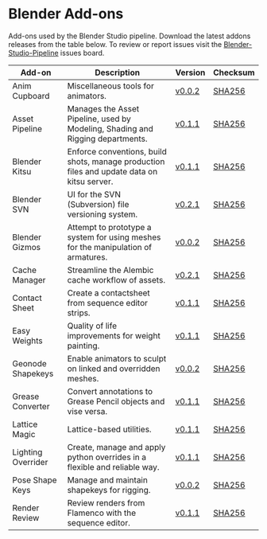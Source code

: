# Blender Add-ons

Add-ons used by the Blender Studio pipeline. Download the latest addons releases from the table below. To review or report issues visit the [Blender-Studio-Pipeline](https://projects.blender.org/studio/blender-studio-pipeline/issues) issues board.


| Add-on | Description | Version | Checksum |
|---|---|---|---|
|Anim Cupboard |Miscellaneous tools for animators. | [v0.0.2](../download/anim_cupboard/anim_cupboard-0.0.2.zip) |[SHA256](../download/anim_cupboard/anim_cupboard-0.0.2.sha256)|
|Asset Pipeline |Manages the Asset Pipeline, used by Modeling, Shading and Rigging departments. |[v0.1.1](../download/asset_pipeline/asset_pipeline-0.1.1.zip) |[SHA256](../download/asset_pipeline/asset_pipeline-0.1.1.sha256)|
|Blender Kitsu|Enforce conventions, build shots, manage production files and update data on kitsu server. |[v0.1.1](../download/blender_kitsu/blender_kitsu-0.1.1.zip) |[SHA256](../download/blender_kitsu/blender_kitsu-0.1.1.sha256)|
|Blender SVN |UI for the SVN (Subversion) file versioning system.  | [v0.2.1](../download/blender_svn/blender_svn-0.2.1.zip) |[SHA256](../download/blender_svn/blender_svn-0.2.1.sha256)|
|Blender Gizmos|Attempt to prototype a system for using meshes for the manipulation of armatures.  |[v0.0.2](../download/bone_gizmos/bone_gizmos-0.0.2.zip) |[SHA256](../download/bone_gizmos/bone_gizmos-0.0.2.sha256)|
|Cache Manager |Streamline the Alembic cache workflow of assets. |[v0.2.1](../download/cache_manager/cache_manager-0.1.1.zip) |[SHA256](../download/cache_manager/cache_manager-0.1.1.sha256)|
|Contact Sheet |Create a contactsheet from sequence editor strips.  | [v0.1.1](../download/contactsheet/contactsheet-0.1.1.zip) |[SHA256](../download/contactsheet/contactsheet-0.1.1.sha256)|
|Easy Weights |Quality of life improvements for weight painting.  |[v0.1.1](../download/easy_weights/easy_weights-0.1.1.zip) |[SHA256](../download/easy_wights/easy_wights-0.1.1.sha256)|
|Geonode Shapekeys |Enable animators to sculpt on linked and overridden meshes.  | [v0.0.2](../download/geonode_shapekeys/geonode_shapekeys-0.0.2.zip) |[SHA256](../download/geonode_shapekeys/geonode_shapekeys-0.0.2.sha256)|
|Grease Converter |Convert annotations to Grease Pencil objects and vise versa.  |[v0.1.1](../download/grease_converter/grease_converter-0.1.1.zip) |[SHA256](../download/grease_converter/grease_converter-0.1.1.sha256)|
|Lattice Magic |Lattice-based utilities.  |[v0.1.1](../download/lattice_magic/lattice_magic-0.1.1.zip) |[SHA256](../download/lattice_magic/lattice_magic-0.1.1.sha256)|
|Lighting Overrider |Create, manage and apply python overrides in a flexible and reliable way.  | [v0.1.1](../download/lighting_overrider/lighting_overrider-0.1.1.zip) |[SHA256](download/lighting_overrider/lighting_overrider-0.1.1.sha256)|
|Pose Shape Keys|Manage and maintain shapekeys for rigging.  |[v0.0.2](../download/pose_shape_keys/pose_shape_keys-0.0.2.zip) |[SHA256](../download/pose_shape_keys/pose_shape_keys-0.0.2.sha256)|
|Render Review |Review renders from Flamenco with the sequence editor.  |[v0.1.1](../download/render_review/render_review-0.1.1.zip) |[SHA256](../download/render_review/render_review-0.1.1.sha256)|